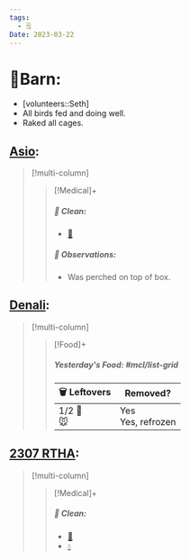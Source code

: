 ```yaml
---
tags:
  - 🗒️
Date: 2023-03-22
---
```


# 🏡Barn:
- [volunteers::Seth]
- All birds fed and doing well.
- Raked all cages.

## [Asio](../RARE%20Birds/Ed%20Birds/Asio.md):
> [!multi-column]
>
>> [!Medical]+
>>##### 🫧 Clean:
>>- [🧹](../Admin/Codes/Raked%20cage.md)
>>
>> ##### 🔭 Observations:
>> - Was perched on top of box.

## [Denali](../RARE%20Birds/Ed%20Birds/Denali.md):
> [!multi-column]
>
>> [!Food]+
>> ##### Yesterday's Food: #mcl/list-grid
>> |🗑️ Leftovers| Removed?
>> |---|---|
>>|1/2 🐥<br>🐭|Yes<br>Yes, refrozen

## [2307 RTHA](../RARE%20Birds/2307%20RTHA.md):
> [!multi-column]
>
>> [!Medical]+
>>##### 🫧 Clean:
>>- [🧹](../Admin/Codes/Raked%20cage.md)
>>- [💧](../Admin/Codes/Fresh%20water.md)


